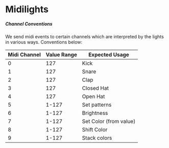 # Midilights


##### Channel Conventions

We send midi events to certain channels which are interpreted by the lights in various ways.  Conventions below:

| Midi Channel | Value Range | Expected Usage |
| ------------ | ----------- | -------------- |
| 0            | 127         | Kick |
| 1            | 127         | Snare |
| 2            | 127         | Clap |
| 3            | 127         | Closed Hat |
| 4            | 127         | Open Hat |
| 5            | 1-127       | Set patterns |
| 6            | 1-127       | Brightness |
| 7            | 1-127       | Set Color (from value) |
| 8            | 1-127       | Shift Color |
| 9            | 1-127       | Stack colors |